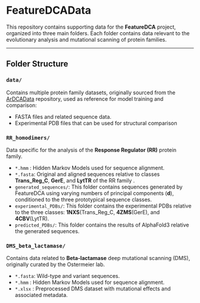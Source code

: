 # FeatureDCAData

This repository contains supporting data for the **FeatureDCA** project, organized into three main folders. Each folder contains data relevant to the evolutionary analysis and mutational scanning of protein families.

---

## Folder Structure

### `data/`
Contains multiple protein family datasets, originally sourced from the [ArDCAData](https://github.com/pagnani/ArDCAData) repository, used as reference for model training and comparison:

- FASTA files and related sequence data.
- Experimental PDB files that can be used for structural comparison


### `RR_homodimers/`
Data specific for the analysis of the **Response Regulator (RR)** protein family.

- `*.hmm` : Hidden Markov Models used for sequence alignment.
- `*.fasta`: Original and aligned sequences relative to classes **Trans_Reg_C**, **GerE**, and **LytTR** of the RR family .
- `generated_sequences/`: This folder contains sequences generated by FeatureDCA using varying numbers of principal components (**d**), conditioned to the three prototypical sequence classes.
- `experimental_PDBs/`: This folder contains the experimental PDBs relative to the three classes: **1NXS**(Trans_Reg_C, **4ZMS**(GerE), and **4CBV**(LytTR).
- `predicted_PDBs/`: This folder contains the results of AlphaFold3 relative the generated sequences.

### `DMS_beta_lactamase/`
Contains data related to **Beta-lactamase** deep mutational scanning (DMS), originally curated by the Ostermeier lab.

- `*.fasta`: Wild-type and variant sequences.
- `*.hmm` : Hidden Markov Models used for sequence alignment.
- `*.xlsx` : Preprocessed DMS dataset with mutational effects and associated metadata.

